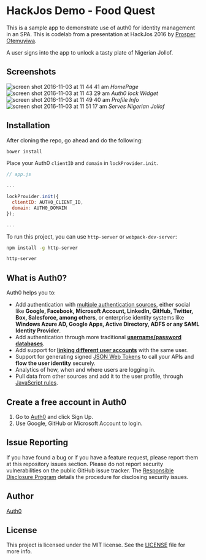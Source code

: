 # HackJos Demo - Food Quest

This is a sample app to demonstrate use of auth0 for identity management in an SPA. This is codelab from a presentation at HackJos 2016 by [Prosper Otemuyiwa](https://github.com/unicodeeloper).

A user signs into the app to unlock a tasty plate of Nigerian Jollof.

## Screenshots

![screen shot 2016-11-03 at 11 44 41 am](https://cloud.githubusercontent.com/assets/2946769/19963506/fdbd0850-a1bc-11e6-82b2-d8299dc50af7.png)
_HomePage_
![screen shot 2016-11-03 at 11 43 29 am](https://cloud.githubusercontent.com/assets/2946769/19963507/fdc09fba-a1bc-11e6-8e5c-f17739a224d6.png)
_Auth0 lock Widget_
![screen shot 2016-11-03 at 11 49 40 am](https://cloud.githubusercontent.com/assets/2946769/19963505/fdbc6986-a1bc-11e6-9243-ee4591e5c9ff.png)
_Profile Info_
![screen shot 2016-11-03 at 11 51 17 am](https://cloud.githubusercontent.com/assets/2946769/19963508/fdc19e2e-a1bc-11e6-87d8-c759d687d6c6.png)
_Serves Nigerian Jollof_



## Installation

After cloning the repo, go ahead and do the following:

```bash
bower install
```

Place your Auth0 `clientID` and `domain` in `lockProvider.init`.

```js
// app.js

...

lockProvider.init({
  clientID: AUTH0_CLIENT_ID,
  domain: AUTH0_DOMAIN
});

...
```

To run this project, you can use `http-server` or `webpack-dev-server`:

```bash
npm install -g http-server

http-server
```

## What is Auth0?

Auth0 helps you to:

* Add authentication with [multiple authentication sources](https://docs.auth0.com/identityproviders), either social like **Google, Facebook, Microsoft Account, LinkedIn, GitHub, Twitter, Box, Salesforce, among others**, or enterprise identity systems like **Windows Azure AD, Google Apps, Active Directory, ADFS or any SAML Identity Provider**.
* Add authentication through more traditional **[username/password databases](https://docs.auth0.com/mysql-connection-tutorial)**.
* Add support for **[linking different user accounts](https://docs.auth0.com/link-accounts)** with the same user.
* Support for generating signed [JSON Web Tokens](https://docs.auth0.com/jwt) to call your APIs and **flow the user identity** securely.
* Analytics of how, when and where users are logging in.
* Pull data from other sources and add it to the user profile, through [JavaScript rules](https://docs.auth0.com/rules).

## Create a free account in Auth0

1. Go to [Auth0](https://auth0.com) and click Sign Up.
2. Use Google, GitHub or Microsoft Account to login.

## Issue Reporting

If you have found a bug or if you have a feature request, please report them at this repository issues section. Please do not report security vulnerabilities on the public GitHub issue tracker. The [Responsible Disclosure Program](https://auth0.com/whitehat) details the procedure for disclosing security issues.

## Author

[Auth0](auth0.com)

## License

This project is licensed under the MIT license. See the [LICENSE](LICENSE) file for more info.
